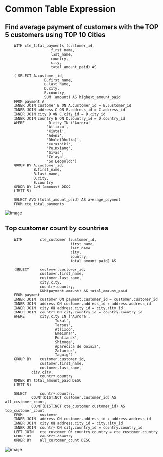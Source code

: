 # Common Table Expression

## Find average payment of customers with the TOP 5 customers using TOP 10 Cities

		WITH cte_total_payments (customer_id,
					     first_name,
					     last_name,
					     country,
					     city,
					     total_amount_paid) AS

		( SELECT A.customer_id,
					  B.first_name,
			 		  B.last_name,
	  				  D.city,
	  				  E.country,
	  				  SUM (amount) AS highest_amount_paid
		FROM payment A
		INNER JOIN customer B ON A.customer_id = B.customer_id
		INNER JOIN address C ON B.address_id = C.address_id
		INNER JOIN city D ON C.city_id = D.city_id
		INNER JOIN country E ON D.country_id = D.country_id
		WHERE           D.city IN ('Aurora', 
					   'Atlixco', 
					   'Xintai', 
					   'Adoni', 
					   'Dhule(Dhulia)', 
					   'Kurashiki', 
					   'Puinxiang', 
					   'Sivas', 
					   'Celaya', 
					   'So Leopoldo')
		GROUP BY A.customer_id,
			     B.first_name,
			     B.last_name,
			     D.city,
			     E.country
		ORDER BY SUM (amount) DESC
		LIMIT 5)

		SELECT AVG (total_amount_paid) AS average_payment
		FROM cte_total_payments

![image](https://user-images.githubusercontent.com/106902397/172072013-1b5cdadc-e3f5-46f3-8331-c24452833024.png)


## Top customer count by countries

		WITH 		cte_customer (customer_id, 
								  first_name, 
								  last_name, 
								  city, 
								  country, 
								  total_amount_paid) AS

		(SELECT 	customer.customer_id, 
				    customer.first_name, 
				    customer.last_name, 
				    city.city, 
				    country.country, 
				    SUM(payment.amount) AS total_amount_paid
		FROM payment
		INNER JOIN 	customer ON payment.customer_id = customer.customer_id
		INNER JOIN 	address ON customer.address_id = address.address_id
		INNER JOIN 	city ON address.city_id = city.city_id
		INNER JOIN 	country ON city.country_id = country.country_id 
		WHERE 		city.city IN ('Aurora', 
					      'Tokat',
					      'Tarsus',
					      'Atlixco', 
					      'Emeishan',
					      'Pontianak',
					      'Shimoga',
					      'Aparecida de Goinia',
					      'Zalantun',
					      'Taguig')
		GROUP BY 	customer.customer_id, 
				    customer.first_name, 
				    customer.last_name, 
				city.city, 
					country.country
		ORDER BY total_amount_paid DESC
		LIMIT 5) 

		SELECT 		country.country,
				COUNT(DISTINCT customer.customer_id) AS all_customer_count,
				COUNT(DISTINCT cte_customer.customer_id) AS top_customer_count
		FROM 		customer 
		INNER JOIN 	address ON customer.address_id = address.address_id
		INNER JOIN 	city ON address.city_id = city.city_id
		INNER JOIN 	country ON city.country_id = country.country_id
		LEFT JOIN 	cte_customer ON country.country = cte_customer.country
		GROUP BY 	country.country
		ORDER BY 	all_customer_count DESC


![image](https://user-images.githubusercontent.com/106902397/172072249-bb68e05f-52fc-4ed5-9d13-e3067a04a4b9.png)
